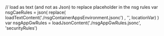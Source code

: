 // load as text (and not as Json) to replace <location> placeholder in the nsg rules
var nsgCaeRules = json( replace( loadTextContent('./nsgContainerAppsEnvironment.jsonc') , '<location>', locationVar) )
var nsgAppGwRules = loadJsonContent('./nsgAppGwRules.jsonc', 'securityRules')
